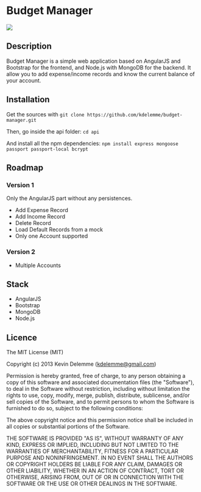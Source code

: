 # Budget Manager

![][screenshot-detail]

## Description

Budget Manager is a simple web application based on AngularJS and Bootstrap for the frontend, and Node.js with MongoDB for the backend.
It allow you to add expense/income records and know the current balance of your account.

## Installation

Get the sources with `git clone https://github.com/kdelemme/budget-manager.git`

Then, go inside the api folder: `cd api`

And install all the npm dependencies: `npm install express mongoose passport passport-local bcrypt`


## Roadmap

### Version 1
Only the AngularJS part without any persistences.

* Add Expense Record
* Add Income Record
* Delete Record
* Load Default Records from a mock
* Only one Account supported

### Version 2
* Multiple Accounts

## Stack

* AngularJS
* Bootstrap
* MongoDB
* Node.js

## Licence
The MIT License (MIT)

Copyright (c) 2013 Kevin Delemme (kdelemme@gmail.com)

Permission is hereby granted, free of charge, to any person obtaining a copy
of this software and associated documentation files (the "Software"), to deal
in the Software without restriction, including without limitation the rights
to use, copy, modify, merge, publish, distribute, sublicense, and/or sell
copies of the Software, and to permit persons to whom the Software is
furnished to do so, subject to the following conditions:

The above copyright notice and this permission notice shall be included in
all copies or substantial portions of the Software.

THE SOFTWARE IS PROVIDED "AS IS", WITHOUT WARRANTY OF ANY KIND, EXPRESS OR
IMPLIED, INCLUDING BUT NOT LIMITED TO THE WARRANTIES OF MERCHANTABILITY,
FITNESS FOR A PARTICULAR PURPOSE AND NONINFRINGEMENT. IN NO EVENT SHALL THE
AUTHORS OR COPYRIGHT HOLDERS BE LIABLE FOR ANY CLAIM, DAMAGES OR OTHER
LIABILITY, WHETHER IN AN ACTION OF CONTRACT, TORT OR OTHERWISE, ARISING FROM,
OUT OF OR IN CONNECTION WITH THE SOFTWARE OR THE USE OR OTHER DEALINGS IN
THE SOFTWARE.


[screenshot-detail]: http://imageshack.com/a/img69/4697/3tdj.png
